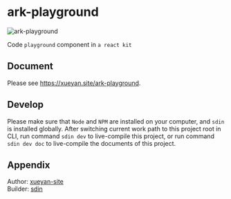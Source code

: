 # ark-playground

![ark-playground](https://xueyan.site/ark-playground/ast/project.png)

Code `playground` component in `a react kit`

## Document

Please see <https://xueyan.site/ark-playground>.

## Develop

Please make sure that `Node` and `NPM` are installed on your computer, and `sdin` is installed globally. After switching current work path to this project root in CLI, run command `sdin dev` to live-compile this project, or run command `sdin dev doc` to live-compile the documents of this project.

## Appendix

Author: [xueyan-site](mailto://xueyan@xueyan.site)  
Builder: [sdin](https://github.com/xueyan-site/sdin)  
